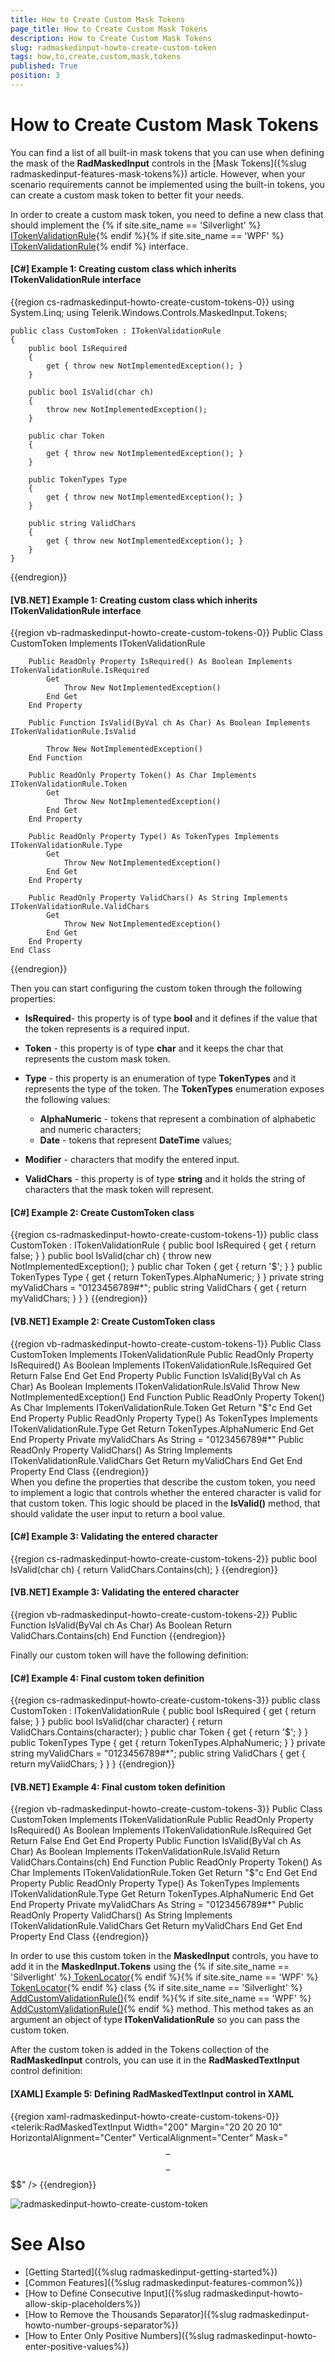 ```yaml
---
title: How to Create Custom Mask Tokens
page_title: How to Create Custom Mask Tokens
description: How to Create Custom Mask Tokens
slug: radmaskedinput-howto-create-custom-token
tags: how,to,create,custom,mask,tokens
published: True
position: 3
---
```


# How to Create Custom Mask Tokens

You can find a list of all built-in mask tokens that you can use when defining the mask of the __RadMaskedInput__ controls in the [Mask Tokens]({%slug radmaskedinput-features-mask-tokens%}) article. However, when your scenario requirements cannot be implemented using the built-in tokens, you can create a custom mask token to better fit your needs.

In order to create a custom mask token, you need to define a new class that should implement the {% if site.site_name == 'Silverlight' %}[ ITokenValidationRule](http://www.telerik.com/help/silverlight/t_telerik_windows_controls_maskedinput_tokens_itokenvalidationrule.html){% endif %}{% if site.site_name == 'WPF' %}[ ITokenValidationRule](http://www.telerik.com/help/wpf/t_telerik_windows_controls_maskedinput_tokens_itokenvalidationrule.html){% endif %} interface.				

#### __[C#] Example 1: Creating custom class which inherits ITokenValidationRule interface__
{{region cs-radmaskedinput-howto-create-custom-tokens-0}}
	using System.Linq;
	using Telerik.Windows.Controls.MaskedInput.Tokens;

	public class CustomToken : ITokenValidationRule
	{
		public bool IsRequired
		{
			get { throw new NotImplementedException(); }
		}

		public bool IsValid(char ch)
		{
			throw new NotImplementedException();
		}

		public char Token
		{
			get { throw new NotImplementedException(); }
		}

		public TokenTypes Type
		{
			get { throw new NotImplementedException(); }
		}

		public string ValidChars
		{
			get { throw new NotImplementedException(); }
		}
	}
{{endregion}}

#### __[VB.NET] Example 1: Creating custom class which inherits ITokenValidationRule interface__
{{region vb-radmaskedinput-howto-create-custom-tokens-0}}
	Public Class CustomToken
        Implements ITokenValidationRule

        Public ReadOnly Property IsRequired() As Boolean Implements ITokenValidationRule.IsRequired
            Get
                Throw New NotImplementedException()
            End Get
        End Property

        Public Function IsValid(ByVal ch As Char) As Boolean Implements ITokenValidationRule.IsValid

            Throw New NotImplementedException()
        End Function

        Public ReadOnly Property Token() As Char Implements ITokenValidationRule.Token
            Get
                Throw New NotImplementedException()
            End Get
        End Property

        Public ReadOnly Property Type() As TokenTypes Implements ITokenValidationRule.Type
            Get
                Throw New NotImplementedException()
            End Get
        End Property

        Public ReadOnly Property ValidChars() As String Implements ITokenValidationRule.ValidChars
            Get
                Throw New NotImplementedException()
            End Get
        End Property
    End Class
{{endregion}}	

Then you can start configuring the custom token through the following properties:					

* __IsRequired__- this property is of type __bool__ and it defines if the value that the token represents is a required input.						

* __Token__ - this property is of type __char__ and it keeps the char that represents the custom mask token.						

* __Type__ - this property is an enumeration of type __TokenTypes__ and it represents the type of the token. The __TokenTypes__ enumeration exposes the following values:							
	* __AlphaNumeric__ - tokens that represent a combination of alphabetic and numeric characters;
	* __Date__ - tokens that represent __DateTime__ values;
	
* __Modifier__ - characters that modify the entered input.								

* __ValidChars__ - this property is of type __string__ and it holds the string of characters that the mask token will represent.						

#### __[C#] Example 2: Create CustomToken class__
{{region cs-radmaskedinput-howto-create-custom-tokens-1}}
	public class CustomToken : ITokenValidationRule
	{
		public bool IsRequired
		{
			get { return false; }
		}
		public bool IsValid(char ch)
		{
			throw new NotImplementedException();
		}
		public char Token
		{
			get { return '$'; }
		}
		public TokenTypes Type
		{
			get { return TokenTypes.AlphaNumeric; }
		}
		private string myValidChars = "0123456789#*";
		public string ValidChars
		{
			get { return myValidChars; }
		}
	}
{{endregion}}

#### __[VB.NET] Example 2: Create CustomToken class__
{{region vb-radmaskedinput-howto-create-custom-tokens-1}}
	Public Class CustomToken
		Implements ITokenValidationRule
		Public ReadOnly Property IsRequired() As Boolean Implements ITokenValidationRule.IsRequired
			Get
				Return False
			End Get
		End Property
		Public Function IsValid(ByVal ch As Char) As Boolean Implements ITokenValidationRule.IsValid
			Throw New NotImplementedException()
		End Function
		Public ReadOnly Property Token() As Char Implements ITokenValidationRule.Token
			Get
				Return "$"c
			End Get
		End Property
		Public ReadOnly Property Type() As TokenTypes Implements ITokenValidationRule.Type
			Get
				Return TokenTypes.AlphaNumeric
			End Get
		End Property
		Private myValidChars As String = "0123456789#*"
		Public ReadOnly Property ValidChars() As String Implements ITokenValidationRule.ValidChars
			Get
				Return myValidChars
			End Get
		End Property
	End Class
{{endregion}}	
When you define the properties that describe the custom token, you need to implement a logic that controls whether the entered character is valid for that custom token. This logic should be placed in the __IsValid()__ method, that should validate the user input to return a bool value.				

#### __[C#] Example 3: Validating the entered character__
{{region cs-radmaskedinput-howto-create-custom-tokens-2}}
	public bool IsValid(char ch)
	{
		return ValidChars.Contains(ch);
	}
{{endregion}}

#### __[VB.NET] Example 3: Validating the entered character__
{{region vb-radmaskedinput-howto-create-custom-tokens-2}}
	Public Function IsValid(ByVal ch As Char) As Boolean
		Return ValidChars.Contains(ch)
	End Function
{{endregion}}

Finally our custom token will have the following dеfinition: 

#### __[C#] Example 4: Final custom token definition__
{{region cs-radmaskedinput-howto-create-custom-tokens-3}}
	public class CustomToken : ITokenValidationRule
	{
		public bool IsRequired
		{
			get { return false; }
		}
		public bool IsValid(char character)
		{
			return ValidChars.Contains(character);
		}
		public char Token
		{
			get { return '$'; }
		}
		public TokenTypes Type
		{
			get { return TokenTypes.AlphaNumeric; }
		}
		private string myValidChars = "0123456789#*";
		public string ValidChars
		{
			get { return myValidChars; }
		}
	}
{{endregion}}

#### __[VB.NET] Example 4: Final custom token definition__
{{region vb-radmaskedinput-howto-create-custom-tokens-3}}
	Public Class CustomToken
		Implements ITokenValidationRule
		Public ReadOnly Property IsRequired() As Boolean Implements ITokenValidationRule.IsRequired
			Get
				Return False
			End Get
		End Property
		Public Function IsValid(ByVal ch As Char) As Boolean Implements ITokenValidationRule.IsValid
			Return ValidChars.Contains(ch)
		End Function
		Public ReadOnly Property Token() As Char Implements ITokenValidationRule.Token
			Get
				Return "$"c
			End Get
		End Property
		Public ReadOnly Property Type() As TokenTypes Implements ITokenValidationRule.Type
			Get
				Return TokenTypes.AlphaNumeric
			End Get
		End Property
		Private myValidChars As String = "0123456789#*"
		Public ReadOnly Property ValidChars() As String Implements ITokenValidationRule.ValidChars
			Get
				Return myValidChars
			End Get
		End Property
	End Class
{{endregion}}	

In order to use this custom token in the __MaskedInput__ controls, you have to add it in the __MaskedInput.Tokens__ using the {% if site.site_name == 'Silverlight' %}[ TokenLocator](http://www.telerik.com/help/silverlight/t_telerik_windows_controls_maskedinput_tokens_tokenlocator.html){% endif %}{% if site.site_name == 'WPF' %}[ TokenLocator](http://www.telerik.com/help/wpf/t_telerik_windows_controls_maskedinput_tokens_tokenlocator.html){% endif %} class {% if site.site_name == 'Silverlight' %}[ AddCustomValidationRule()](http://www.telerik.com/help/silverlight/m_telerik_windows_controls_maskedinput_tokens_tokenlocator_addcustomvalidationrule.html){% endif %}{% if site.site_name == 'WPF' %}[ AddCustomValidationRule()](http://www.telerik.com/help/wpf/m_telerik_windows_controls_maskedinput_tokens_tokenlocator_addcustomvalidationrule.html){% endif %} method. This method takes as an argument an object of type __ITokenValidationRule__ so you can pass the custom token.				

After the custom token is added in the Tokens collection of the __RadMaskedInput__ controls, you can use it in the __RadMaskedTextInput__ control definition:

#### __[XAML] Example 5:  Defining RadMaskedTextInput control in XAML__
{{region xaml-radmaskedinput-howto-create-custom-tokens-0}}
	<Grid Background="White">
	    <telerik:RadMaskedTextInput Width="200" 
	                                Margin="20 20 20 10"
	                                HorizontalAlignment="Center"
	                                VerticalAlignment="Center"
	                                Mask="$$-$$$$-$$$$" />
	</Grid>
{{endregion}}

![radmaskedinput-howto-create-custom-token](images/radmaskedinput-howto-create-custom-token.png)

# See Also
 * [Getting Started]({%slug radmaskedinput-getting-started%})
 * [Common Features]({%slug radmaskedinput-features-common%})
 * [How to Define Consecutive Input]({%slug radmaskedinput-howto-allow-skip-placeholders%})
 * [How to Remove the Thousands Separator]({%slug radmaskedinput-howto-number-groups-separator%})
 * [How to Enter Only Positive Numbers]({%slug radmaskedinput-howto-enter-positive-values%})